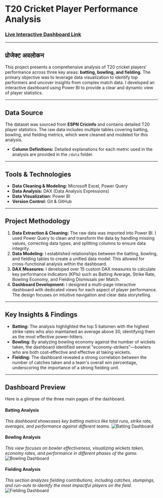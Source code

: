 # T20 Cricket Player Performance Analysis

### [Live Interactive Dashboard Link](Your-Power-BI-Publish-to-Web-Link-Here)

---

##  प्रोजेक्ट अवलोकन

This project presents a comprehensive analysis of T20 cricket players' performance across three key areas: **batting, bowling, and fielding**. The primary objective was to leverage data visualization to identify top performers and uncover insights from complex match data. I developed an interactive dashboard using Power BI to provide a clear and dynamic view of player statistics.

---

## Data Source

The dataset was sourced from **ESPN Cricinfo** and contains detailed T20 player statistics. The raw data includes multiple tables covering batting, bowling, and fielding metrics, which were cleaned and modeled for this analysis.

* **Column Definitions:** Detailed explanations for each metric used in the analysis are provided in the `/data` folder.

---

## Tools & Technologies

* **Data Cleaning & Modeling:** Microsoft Excel, Power Query
* **Data Analysis:** DAX (Data Analysis Expressions)
* **Data Visualization:** Power BI
* **Version Control:** Git & GitHub

---

## Project Methodology

1.  **Data Extraction & Cleaning:** The raw data was imported into Power BI. I used Power Query to clean and transform the data by handling missing values, correcting data types, and splitting columns to ensure data integrity.
2.  **Data Modeling:** I established relationships between the batting, bowling, and fielding tables to create a unified data model. This allowed for cross-functional analysis within the dashboard.
3.  **DAX Measures:** I developed over 15 custom DAX measures to calculate key performance indicators (KPIs) such as Batting Average, Strike Rate, Bowling Economy, and Fielding Dismissals per Match.
4.  **Dashboard Development:** I designed a multi-page interactive dashboard with dedicated views for each aspect of player performance. The design focuses on intuitive navigation and clear data storytelling.

---

## Key Insights & Findings

* **Batting:** The analysis highlighted the top 5 batsmen with the highest strike rates who also maintained an average above 30, identifying them as the most effective power-hitters.
* **Bowling:** By analyzing bowling economy against the number of wickets taken, the dashboard identified several "economy-strikers"—bowlers who are both cost-effective and effective at taking wickets.
* **Fielding:** The dashboard revealed a strong correlation between the number of catches taken and a team's overall win percentage, underscoring the importance of a strong fielding unit.

---

## Dashboard Preview

Here is a glimpse of the three main pages of the dashboard.

#### Batting Analysis
*This dashboard showcases key batting metrics like total runs, strike rate, averages, and performance against different teams.*
![Batting Dashboard](10.%20Batting.png)

#### Bowling Analysis
*This view focuses on bowler effectiveness, visualizing wickets taken, economy rates, and performance in different phases of the game.*
![Bowling Dashboard](10.%20Bowling.png)

#### Fielding Analysis
*This section analyzes fielding contributions, including catches, stumpings, and run-outs to identify the most impactful players on the field.*
![Fielding Dashboard](10.%20Fielding.png)
